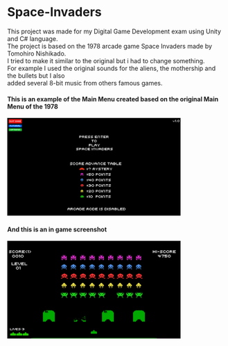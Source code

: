 # Space-Invaders
This project was made for my Digital Game Development exam using Unity and C# language. <br>
The project is based on the 1978 arcade game Space Invaders made by Tomohiro Nishikado. <br>
I tried to make it similar to the original but i had to change something. <br>
For example I used the original sounds for the aliens, the mothership and the bullets 
but I also <br> added several 8-bit music from others famous games. <br>

#### This is an example of the Main Menu created based on the original Main Menu of the 1978 <br>
<img src="/Images/Main-Menu.png" alt="main menu" width="400"/>

#### And this is an in game screenshot <br>
<img src="/Images/Game2.png" alt="game" width="400"/>
